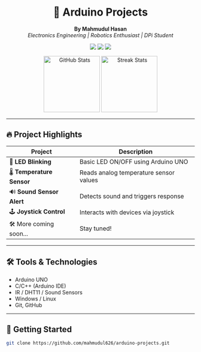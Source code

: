 <h1 align="center">🤖 Arduino Projects</h1>
<p align="center">
  <b>By Mahmudul Hasan</b><br>
  <i>Electronics Engineering | Robotics Enthusiast | DPi Student</i>
</p>

<p align="center">
  <img src="https://img.shields.io/badge/Language-C/C++-blue?style=flat-square">
  <img src="https://img.shields.io/github/license/mahmudul626/arduino-projects?style=flat-square">
  <img src="https://img.shields.io/github/stars/mahmudul626/arduino-projects?style=flat-square">
</p>

<p align="center">
  <img src="https://github-readme-stats.vercel.app/api?username=mahmudul626&show_icons=true&theme=tokyonight&hide_title=true" alt="GitHub Stats" height="150">
  <img src="https://github-readme-streak-stats.herokuapp.com/?user=mahmudul626&theme=tokyonight" alt="Streak Stats" height="150">
</p>

---

## 🔥 Project Highlights

| Project | Description |
|--------|-------------|
| 🔴 **LED Blinking** | Basic LED ON/OFF using Arduino UNO |
| 🌡️ **Temperature Sensor** | Reads analog temperature sensor values |
| 🔊 **Sound Sensor Alert** | Detects sound and triggers response |
| 🕹️ **Joystick Control** | Interacts with devices via joystick |
| 🛠️ More coming soon... | Stay tuned! |

---

## 🛠️ Tools & Technologies

- Arduino UNO
- C/C++ (Arduino IDE)
- IR / DHT11 / Sound Sensors
- Windows / Linux
- Git, GitHub

---

## 🚀 Getting Started

```bash
git clone https://github.com/mahmudul626/arduino-projects.git
